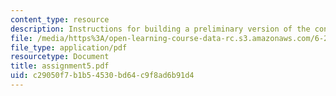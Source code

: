 ```yaml
---
content_type: resource
description: Instructions for building a preliminary version of the contest robot.
file: /media/https%3A/open-learning-course-data-rc.s3.amazonaws.com/6-270-autonomous-robot-design-competition-january-iap-2005/c29050f7b1b54530bd64c9f8ad6b91d4_assignment5.pdf
file_type: application/pdf
resourcetype: Document
title: assignment5.pdf
uid: c29050f7-b1b5-4530-bd64-c9f8ad6b91d4
---
```

